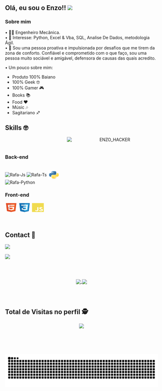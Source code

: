 


## Olá, eu sou o Enzo!! <img src="https://tenor.com/view/looney-tunes-daffy-duck-moving-eyebrows-eyebrows-gif-16557051](https://tenor.com/search/hey-gifs" width="30px"></h2>

### Sobre mim

•	👨‍🎓 Engenheiro Mecânica.<br>
•	🎯 Interesse: Python, Excel & Vba, SQL, Analise De Dados, metodologia Ágil.<br>
•	🦊 Sou uma pessoa proativa e impulsionada por desafios que me tirem da zona de conforto. Confiável e comprometido com o que faço, sou uma pessoa muito sociável e amigável, defensora de causas das quais acredito.<br>

• Um pouco sobre mim:
- Produto 100% Baiano
- 100% Geek 🤓
- 100% Gamer 🎮
- Books 📚
- Food ♥️
- Músic 🎶
- Sagitariano ♐




## Skills :nerd_face:
<p align="center">
      <img align="right" alt="ENZO_HACKER" height="300" width="300" src="https://media.discordapp.net/attachments/884254032917573652/884254147598241812/ENZO_HACKER.gif"> 

<div style="display: inline_block">

 <br> <br>
 <h3> Back-end </h3>

 <div>
<div style="display: inline_block"><br>
  <img align="center" alt="Rafa-Js" height="30" width="40" src="https://img.shields.io/badge/Node.js-43853D?style=for-the-badge&logo=node.js&logoColor=white">
  <img align="center" alt="Rafa-Ts" height="30" width="40" src="https://img.shields.io/badge/PHP-777BB4?style=for-the-badge&logo=php&logoColor=white">
  <img align="center" alt="Rafa-Python" height="30" width="40" src="https://raw.githubusercontent.com/devicons/devicon/master/icons/python/python-original.svg">
   <img align="center" alt="Rafa-Python" height="30" width="40" src="https://img.shields.io/badge/Java-ED8B00?style=for-the-badge&logo=java&logoColor=white">
  
</div>

 <h3> Front-end </h3>
 
 <div>
 <img align="center" alt="HTML" height="30" width="40" src="https://raw.githubusercontent.com/devicons/devicon/master/icons/html5/html5-original.svg">
 <img align="center" alt="CSS" height="30" width="40" src="https://raw.githubusercontent.com/devicons/devicon/master/icons/css3/css3-original.svg">  
 <img align="center" alt="Js" height="30" width="40" src="https://raw.githubusercontent.com/devicons/devicon/master/icons/javascript/javascript-plain.svg">  


 </div>
    <br> <br>

## Contact :iphone:

<div> 
 

  <a href = "mailto:enzo.eng_97@hotmail.com"><img src="https://img.shields.io/badge/Microsoft_Outlook-0078D4?style=for-the-badge&logo=microsoft-outlook&logoColor=white"></a>
      
      
  <a href="https://www.linkedin.com/in/enzo-santos-b20766164" target="_blank"><img src="https://img.shields.io/badge/-LinkedIn-%230077B5?style=for-the-badge&logo=linkedin&logoColor=white" target="_blank"></a> 
    
   </div>
   
   <br> <br>

<p align="center">
  <a href="https://github.com/anuraghazra/github-readme-stats">
    <img
      align="center"
      src="https://github-readme-stats.vercel.app/api/top-langs/?username=EnzoDev97&layout=compact"
    />
  </a>
  <a href="https://github.com/anuraghazra/github-readme-stats">
    <img
      align="center"
      height="165"
      src="https://github-readme-stats.vercel.app/api?username=EnzoDev97&count_private=true&theme=onedark&include_all_commits=true&count_private=true"
    />
  </a>
</p>
    <br> <br> 
<p align="center"> 

 ## Total de Visitas no perfil :detective: <br>
 <p align="center"> 
   <img alingn="center" src="https://profile-counter.glitch.me/EnzoDev97/count.svg" />
 </p>
       
  <br> <br> <br> <br>
 ![Snake animation](https://github.com/EnzoDev97/EnzoDev97/blob/output/github-contribution-grid-snake.svg)
 
</p>


